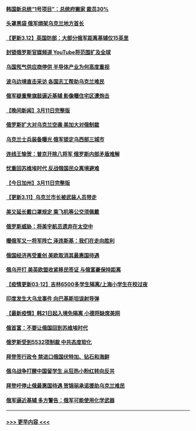 #### [韩国新总统“1号项目”：总统府搬家 裁员30%](../pages/prog202/a103371790.md?t=03121852) 
#### [头罩黑袋 俄军绑架乌克兰地方首长](../pages/prog202/a103371746.md?t=03121852) 
#### [【更新3.12】英国防部：大部分俄军距离基辅仅15英里](../pages/prog202/a103371719.md?t=03121852) 
#### [封锁俄罗斯官媒频道 YouTube将范围扩及全球](../pages/prog202/a103371736.md?t=03121852) 
#### [乌国氖气供应商停供 半导体产业为何高度重视](../pages/prog202/a103371698.md?t=03121852) 
#### [波乌边境直击采访 各国志工帮助乌克兰难民](../pages/prog202/a103371299.md?t=03121852) 
#### [俄军疑重整旗鼓逼近基辅 影像曝住宅区遭炮击](../pages/prog202/a103371584.md?t=03121852) 
#### [【晚间新闻】3月11日完整版](../pages/prog202/a103371561.md?t=03121852) 
#### [俄罗斯扩大对乌克兰空袭 美加大对俄制裁](../pages/prog202/a103371390.md?t=03121852) 
#### [乌克兰士兵装备曝光 俄军锁定乌西部三城市](../pages/prog202/a103371426.md?t=03121852) 
#### [连线王愉贺：普京开除八将军 俄罗斯内部矛盾难解](../pages/prog202/a103371442.md?t=03121852) 
#### [忧重回苏维埃时代 反战俄国民众离境避难](../pages/prog202/a103371529.md?t=03121852) 
#### [【今日加州】3月11日完整版](../pages/prog202/a103371549.md?t=03121852) 
#### [【更新3.11】乌克兰市长被武装人员带走](../pages/prog202/a103370799.md?t=03121852) 
#### [美又延长戴口罩规定 乘飞机等公交须佩戴](../pages/prog202/a103371325.md?t=03121852) 
#### [俄罗斯威胁：将美宇航员遗弃在太空中](../pages/prog202/a103371355.md?t=03121852) 
#### [曝俄军又一将军阵亡 泽连斯基：我们在走向胜利](../pages/prog202/a103371431.md?t=03121852) 
#### [俄国经济再受重创 美欧取消其最惠国待遇](../pages/prog202/a103371370.md?t=03121852) 
#### [俄乌开打 美英欧盟收紧移民签证 与俄富豪保持距离](../pages/prog202/a103371298.md?t=03121852) 
#### [【疫情更新03·12】吉林6500多学生隔离/上海小学生在校过夜](../pages/prog202/a103360523.md?t=03121852) 
#### [印度发生大乌龙事件 向巴基斯坦误射导弹](../pages/prog202/a103371318.md?t=03121852) 
#### [【最新疫情】韩21日起入境免隔离 小德将缺席美网](../pages/prog202/a103371109.md?t=03121852) 
#### [俄首富：不要让俄国回到苏维埃时代](../pages/prog202/a103371255.md?t=03121852) 
#### [俄罗斯受到5532项制裁 中共态度软化](../pages/prog202/a103371221.md?t=03121852) 
#### [拜登签行政令 禁进口俄国伏特加、钻石和海鲜](../pages/prog202/a103371102.md?t=03121852) 
#### [俄乌战争打醒中国留学生 从狂热小粉红转向反共](../pages/prog202/a103371209.md?t=03121852) 
#### [拜登吁停止俄最惠国待遇 贺锦丽承诺援助乌克兰难民](../pages/prog202/a103371213.md?t=03121852) 
#### [俄军逼近基辅 多方警告：俄军可能使用化学武器](../pages/prog202/a103371199.md?t=03121852) 

----
#### [ >>> 更早内容 <<< ](../indexes/prog202-earlier.md)
